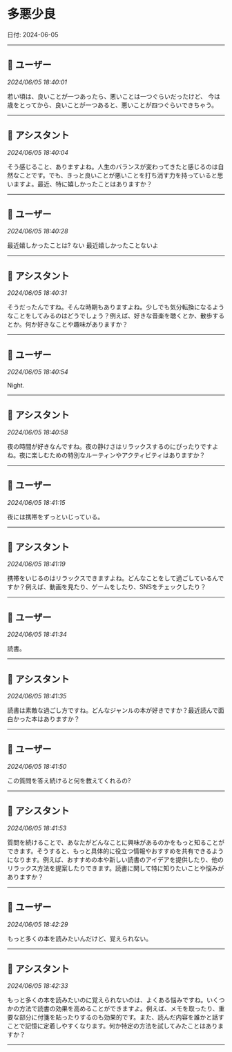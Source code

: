 # 多悪少良

日付: 2024-06-05

---

## 👤 ユーザー
*2024/06/05 18:40:01*

若い頃は、良いことが一つあったら、悪いことは一つぐらいだったけど、 今は歳をとってから、良いことが一つあると、悪いことが四つぐらいできちゃう。

---

## 🤖 アシスタント
*2024/06/05 18:40:04*

そう感じること、ありますよね。人生のバランスが変わってきたと感じるのは自然なことです。でも、きっと良いことが悪いことを打ち消す力を持っていると思いますよ。最近、特に嬉しかったことはありますか？

---

## 👤 ユーザー
*2024/06/05 18:40:28*

最近嬉しかったことは? ない 最近嬉しかったことないよ

---

## 🤖 アシスタント
*2024/06/05 18:40:31*

そうだったんですね。そんな時期もありますよね。少しでも気分転換になるようなことをしてみるのはどうでしょう？例えば、好きな音楽を聴くとか、散歩するとか。何か好きなことや趣味がありますか？

---

## 👤 ユーザー
*2024/06/05 18:40:54*

Night.

---

## 🤖 アシスタント
*2024/06/05 18:40:58*

夜の時間が好きなんですね。夜の静けさはリラックスするのにぴったりですよね。夜に楽しむための特別なルーティンやアクティビティはありますか？

---

## 👤 ユーザー
*2024/06/05 18:41:15*

夜には携帯をずっといじっている。

---

## 🤖 アシスタント
*2024/06/05 18:41:19*

携帯をいじるのはリラックスできますよね。どんなことをして過ごしているんですか？例えば、動画を見たり、ゲームをしたり、SNSをチェックしたり？

---

## 👤 ユーザー
*2024/06/05 18:41:34*

読書。

---

## 🤖 アシスタント
*2024/06/05 18:41:35*

読書は素敵な過ごし方ですね。どんなジャンルの本が好きですか？最近読んで面白かった本はありますか？

---

## 👤 ユーザー
*2024/06/05 18:41:50*

この質問を答え続けると何を教えてくれるの?

---

## 🤖 アシスタント
*2024/06/05 18:41:53*

質問を続けることで、あなたがどんなことに興味があるのかをもっと知ることができます。そうすると、もっと具体的に役立つ情報やおすすめを共有できるようになります。例えば、おすすめの本や新しい読書のアイデアを提供したり、他のリラックス方法を提案したりできます。読書に関して特に知りたいことや悩みがありますか？

---

## 👤 ユーザー
*2024/06/05 18:42:29*

もっと多くの本を読みたいんだけど、覚えられない。

---

## 🤖 アシスタント
*2024/06/05 18:42:33*

もっと多くの本を読みたいのに覚えられないのは、よくある悩みですね。いくつかの方法で読書の効果を高めることができますよ。例えば、メモを取ったり、重要な部分に付箋を貼ったりするのも効果的です。また、読んだ内容を誰かと話すことで記憶に定着しやすくなります。何か特定の方法を試してみたことはありますか？

---
